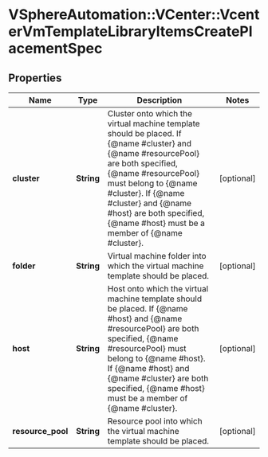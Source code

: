 # VSphereAutomation::VCenter::VcenterVmTemplateLibraryItemsCreatePlacementSpec

## Properties
Name | Type | Description | Notes
------------ | ------------- | ------------- | -------------
**cluster** | **String** | Cluster onto which the virtual machine template should be placed. If {@name #cluster} and {@name #resourcePool} are both specified, {@name #resourcePool} must belong to {@name #cluster}. If {@name #cluster} and {@name #host} are both specified, {@name #host} must be a member of {@name #cluster}. | [optional] 
**folder** | **String** | Virtual machine folder into which the virtual machine template should be placed. | [optional] 
**host** | **String** | Host onto which the virtual machine template should be placed. If {@name #host} and {@name #resourcePool} are both specified, {@name #resourcePool} must belong to {@name #host}. If {@name #host} and {@name #cluster} are both specified, {@name #host} must be a member of {@name #cluster}. | [optional] 
**resource_pool** | **String** | Resource pool into which the virtual machine template should be placed. | [optional] 


